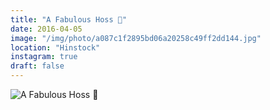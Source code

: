 ```yaml
---
title: "A Fabulous Hoss 🦄"
date: 2016-04-05
image: "/img/photo/a087c1f2895bd06a20258c49ff2dd144.jpg"
location: "Hinstock"
instagram: true
draft: false
---
```


![A Fabulous Hoss 🦄](/img/photo/a087c1f2895bd06a20258c49ff2dd144.jpg)
